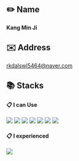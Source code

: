 ## ✏️ Name
**Kang Min Ji**

## ✉️ Address
rkdalswl5464@naver.com


## 📚 Stacks
#### :clipboard: I can Use

<img src="https://img.shields.io/badge/C-A8B9CC?logo=C&logoColor=black"> <img src="https://img.shields.io/badge/-C++-00599C?logo=C%2B%2B&logoColor=white"> <img src="https://img.shields.io/badge/-C%23-239120?logo=Csharp&logoColor=white"> <img src="https://img.shields.io/badge/Unity-FFFFFF?logo=Unity&logoColor=black"> <img src="https://img.shields.io/badge/Visual Studio-5C2D91?logo=Visual Studio&logoColor=white"> <img src="https://img.shields.io/badge/Sourcetree-0052CC?logo=Sourcetree&logoColor=white"> <img src="https://img.shields.io/badge/Github-181717?logo=Github&logoColor=white">

#### :clipboard: I experienced
<img src="https://img.shields.io/badge/Unreal-0E1128?logo=Unreal&logoColor=black"> 
